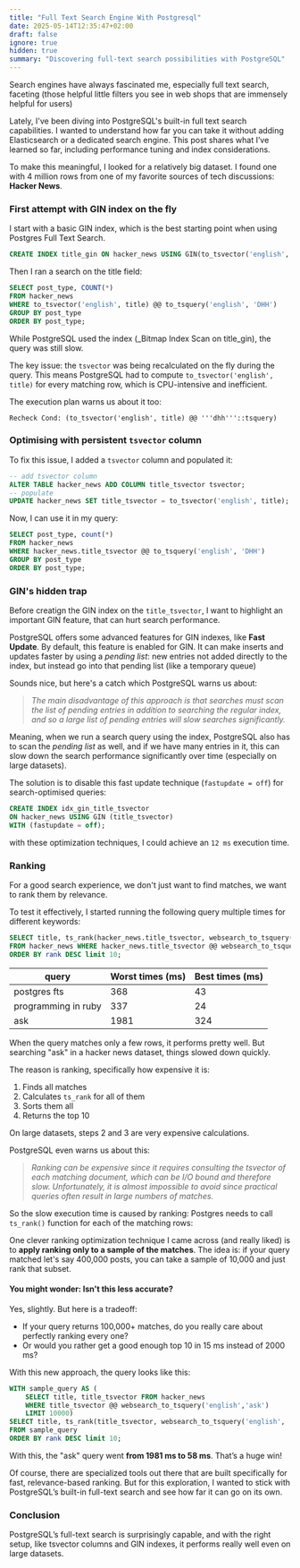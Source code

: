 ```yaml
---
title: "Full Text Search Engine With Postgresql"
date: 2025-05-14T12:35:47+02:00
draft: false
ignore: true
hidden: true
summary: "Discovering full-text search possibilities with PostgreSQL"
---
```


Search engines have always fascinated me, especially full text search, faceting (those helpful little filters you see in web shops that are immensely helpful for users)

Lately, I've been diving into PostgreSQL's built-in full text search capabilities. I wanted to understand how far you can take it without adding Elasticsearch or a dedicated search engine. This post shares what I’ve learned so far, including performance tuning and index considerations.

To make this meaningful, I looked for a relatively big dataset. I found one with 4 million rows from one of my favorite sources of tech discussions: **Hacker News**.

### First attempt with GIN index on the fly

I start with a basic GIN index, which is the best starting point when using Postgres Full Text Search.
```sql
CREATE INDEX title_gin ON hacker_news USING GIN(to_tsvector('english', title));
```

Then I ran a search on the title field:

```sql
SELECT post_type, COUNT(*)
FROM hacker_news
WHERE to_tsvector('english', title) @@ to_tsquery('english', 'DHH')
GROUP BY post_type
ORDER BY post_type;
```
While PostgreSQL used the index (_Bitmap Index Scan on title_gin), the query was still slow.

The key issue: the `tsvector` was being recalculated on the fly during the query. This means PostgreSQL had to compute `to_tsvector('english', title)` for every matching row, which is CPU-intensive and inefficient.

The execution plan warns us about it too:

```
Recheck Cond: (to_tsvector('english', title) @@ '''dhh'''::tsquery)
```

### Optimising with persistent `tsvector` column

To fix this issue, I added a `tsvector` column and populated it:

```sql
-- add tsvector column
ALTER TABLE hacker_news ADD COLUMN title_tsvector tsvector;
-- populate
UPDATE hacker_news SET title_tsvector = to_tsvector('english', title);
```

Now, I can use it in my query:

```sql
SELECT post_type, count(*)
FROM hacker_news
WHERE hacker_news.title_tsvector @@ to_tsquery('english', 'DHH')
GROUP BY post_type
ORDER BY post_type;
```

### GIN's hidden trap

Before creatign the GIN index on the `title_tsvector`, I want to highlight an important GIN feature, that can hurt search performance.

PostgreSQL offers some advanced features for GIN indexes, like **Fast Update**. By default, this feature is enabled for GIN. It can make inserts and updates faster by using a _pending list_: new entries not added directly to the index, but instead go into that pending list (like a temporary queue)

Sounds nice, but here's a catch which PostgreSQL warns us about:
> _The main disadvantage of this approach is that searches must scan the list of pending entries in addition to searching the regular index, and so a large list of pending entries will slow searches significantly._

Meaning, when we run a search query using the index, PostgreSQL also has to scan the _pending list_ as well, and if we have many entries in it, this can slow down the search performance significantly over time (especially on large datasets).

The solution is to disable this fast update technique (`fastupdate = off`) for search-optimised queries:
```sql
CREATE INDEX idx_gin_title_tsvector
ON hacker_news USING GIN (title_tsvector)
WITH (fastupdate = off);
```

with these optimization techniques, I could achieve an `12 ms` execution time.

### Ranking

For a good search experience, we don't just want to find matches, we want to rank them by relevance.

To test it effectively, I started running the following query multiple times for different keywords:

```sql
SELECT title, ts_rank(hacker_news.title_tsvector, websearch_to_tsquery('english', 'postgres fts')) rank
FROM hacker_news WHERE hacker_news.title_tsvector @@ websearch_to_tsquery('english', 'postgres')
ORDER BY rank DESC limit 10;
```

| query               | Worst times (ms) | Best times (ms) |
|---------------------|------------------|-----------------|
| postgres fts        | 368              | 43              |
| programming in ruby | 337              | 24              |
| ask                 | 1981             | 324             |

When the query matches only a few rows, it performs pretty well. But searching "ask" in a hacker news dataset, things slowed down quickly.

The reason is ranking, specifically how expensive it is:

1. Finds all matches
2. Calculates `ts_rank` for all of them
3. Sorts them all
4. Returns the top 10

On large datasets, steps 2 and 3 are very expensive calculations.

PostgreSQL even warns us about this:

> _Ranking can be expensive since it requires consulting the tsvector of each matching document, which can be I/O bound and therefore slow. Unfortunately, it is almost impossible to avoid since practical queries often result in large numbers of matches._

So the slow execution time is caused by ranking: Postgres needs to call `ts_rank()` function for each of the matching rows:

One clever ranking optimization technique I came across (and really liked) is to **apply ranking only to a sample of the matches**. The idea is: if your query matched let's say 400,000 posts, you can take a sample of 10,000 and just rank that subset.

#### You might wonder: Isn't this less accurate?

Yes, slightly. But here is a tradeoff:

- If your query returns 100,000+ matches, do you really care about perfectly ranking every one?
- Or would you rather get a good enough top 10 in 15 ms instead of 2000 ms?

With this new approach, the query looks like this:

```sql
WITH sample_query AS (
    SELECT title, title_tsvector FROM hacker_news
    WHERE title_tsvector @@ websearch_to_tsquery('english','ask')
    LIMIT 10000)
SELECT title, ts_rank(title_tsvector, websearch_to_tsquery('english', 'ask')) rank
FROM sample_query
ORDER BY rank DESC limit 10;
```

With this, the "ask" query went **from 1981 ms to 58 ms**. That’s a huge win!

Of course, there are specialized tools out there that are built specifically for fast, relevance-based ranking. But for this exploration, I wanted to stick with PostgreSQL’s built-in full-text search and see how far it can go on its own.

### Conclusion

PostgreSQL’s full-text search is surprisingly capable, and with the right setup, like tsvector columns and GIN indexes, it performs really well even on large datasets.
